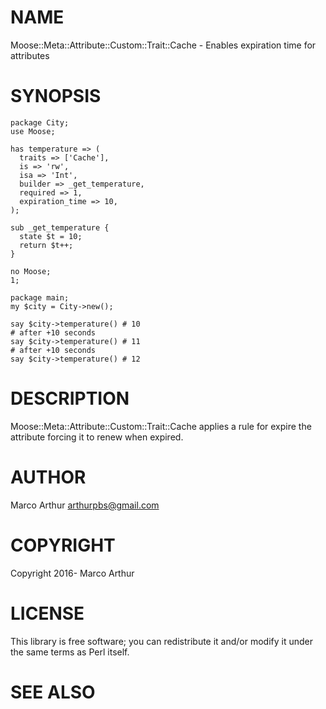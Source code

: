 # NAME

Moose::Meta::Attribute::Custom::Trait::Cache - Enables expiration time for attributes

# SYNOPSIS

    package City;
    use Moose;

    has temperature => (
      traits => ['Cache'],
      is => 'rw',
      isa => 'Int',
      builder => _get_temperature,
      required => 1,
      expiration_time => 10,
    );

    sub _get_temperature {
      state $t = 10;
      return $t++;
    }

    no Moose;
    1;

    package main;
    my $city = City->new();

    say $city->temperature() # 10
    # after +10 seconds
    say $city->temperature() # 11
    # after +10 seconds
    say $city->temperature() # 12

# DESCRIPTION

Moose::Meta::Attribute::Custom::Trait::Cache applies a rule for expire the attribute
forcing it to renew when expired.

# AUTHOR

Marco Arthur <arthurpbs@gmail.com>

# COPYRIGHT

Copyright 2016- Marco Arthur

# LICENSE

This library is free software; you can redistribute it and/or modify
it under the same terms as Perl itself.

# SEE ALSO
